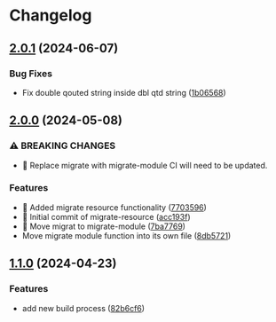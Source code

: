 # Changelog

## [2.0.1](https://github.com/ministryofjustice/cloud-platform-mtm/compare/v2.0.0...v2.0.1) (2024-06-07)


### Bug Fixes

* Fix double qouted string inside dbl qtd string ([1b06568](https://github.com/ministryofjustice/cloud-platform-mtm/commit/1b0656839e54fa2e134da31e05a2ce5c61ebeb0a))

## [2.0.0](https://github.com/ministryofjustice/cloud-platform-mtm/compare/v1.1.0...v2.0.0) (2024-05-08)


### ⚠ BREAKING CHANGES

* 🧨 Replace migrate with migrate-module CI will need to be updated.

### Features

* 🎸 Added migrate resource functionality ([7703596](https://github.com/ministryofjustice/cloud-platform-mtm/commit/7703596d682ad7fa7cb2024aa47514c2551ff39d))
* 🎸 Initial commit of migrate-resource ([acc193f](https://github.com/ministryofjustice/cloud-platform-mtm/commit/acc193f651913951738820ebbbb646f53c0c29f4))
* 🎸 Move migrat to migrate-module ([7ba7769](https://github.com/ministryofjustice/cloud-platform-mtm/commit/7ba77697cd357ffb57990b1933add5c163f17a5a))
* Move migrate module function into its own file ([8db5721](https://github.com/ministryofjustice/cloud-platform-mtm/commit/8db5721eb4a397ee7818551e6a2a070053ccacf9))

## [1.1.0](https://github.com/ministryofjustice/cloud-platform-mtm/compare/1.0.3...v1.1.0) (2024-04-23)


### Features

* add new build process ([82b6cf6](https://github.com/ministryofjustice/cloud-platform-mtm/commit/82b6cf60f69321cf3b40a15f544b2ed660a2a115))
